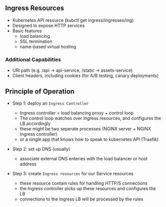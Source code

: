 ## Ingress Resources
- Kubernetes API resource (kubctl get ingress/ingresses/ing)
- Designed to expose HTTP services
- Basic features
  - load balancing
  - SSL termination
  - name-based virtual hosting

### Additional Capabilities
- URI path (e.g. /api -> api-service, /static -> assets-service)
- Client headers, including cookies (for A/B testing, canary deployments)

## Principle of Operation
- Step 1: deploy an `Ingress Controller`
  - Ingress controller = load balancing proxy + control loop
  - The control loop watches over Ingress resources, and configures the LB accordingly
  - these might be two seperate processes (NGINX server + NGINX Ingress controller)
  - or a single app that knows how to speak to kubernetes API (Traefik)

- Step 2: set up DNS (usually)
  - associate external DNS enteries with the load balancer or host address

- Step 3: create `Ingress resources` for our Service resources
  - these resource contain rules for handling HTTP/S connections
  - the Ingress controller picks up these resources and configures the LB
  - connections to the Ingress LB will be processed by the rules

  